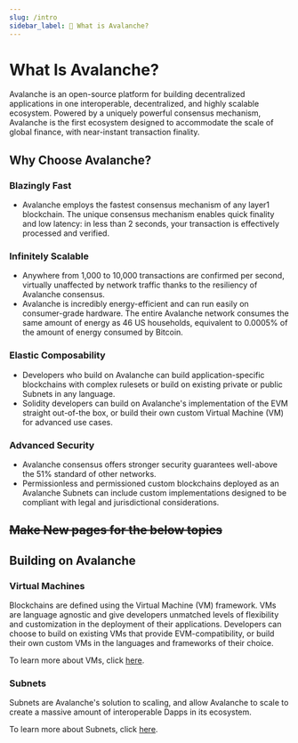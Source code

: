 ```yaml
---
slug: /intro
sidebar_label: 🔺 What is Avalanche?
---
```


# What Is Avalanche?

Avalanche is an open-source platform for building decentralized applications in one
interoperable, decentralized, and highly scalable ecosystem. Powered by a uniquely powerful consensus
mechanism, Avalanche is the first ecosystem designed to accommodate the scale of global finance, with
near-instant transaction finality. 

## Why Choose Avalanche?

### Blazingly Fast

- Avalanche employs the fastest consensus mechanism of any layer1 blockchain. The unique consensus
mechanism enables quick finality and low latency: in less than 2 seconds, your transaction is
effectively processed and verified.

### Infinitely Scalable

- Anywhere from 1,000 to 10,000 transactions are confirmed per second, virtually unaffected by network
traffic thanks to the resiliency of Avalanche consensus. 
- Avalanche is incredibly energy-efficient and can run easily on consumer-grade hardware.
The entire Avalanche network consumes the same amount of energy as 46 US households, equivalent to
0.0005% of the amount of energy consumed by Bitcoin.

### Elastic Composability

- Developers who build on Avalanche can build application-specific blockchains with complex rulesets
or build on existing private or public Subnets in any language. 
- Solidity developers can build on Avalanche's implementation of the EVM straight out-of-the box, or
build their own custom Virtual Machine (VM) for advanced use cases.

### Advanced Security

- Avalanche consensus offers stronger security guarantees well-above the 51% standard of other
networks.
- Permissionless and permissioned custom blockchains deployed as an Avalanche Subnets can include custom
implementations designed to be compliant with legal and jurisdictional considerations.


## ~~Make New pages for the below topics~~

## Building on Avalanche

### Virtual Machines

Blockchains are defined using the Virtual Machine (VM) framework. VMs are language agnostic and give
developers unmatched levels of flexibility and customization in the deployment of their
applications. Developers can choose to build on existing VMs that provide EVM-compatibility, or
build their own custom VMs in the languages and frameworks of their choice.

To learn more about VMs, click [here](virtual-machines.md).

### Subnets

Subnets are Avalanche's solution to scaling, and allow Avalanche to scale to create a massive amount
of interoperable Dapps in its ecosystem.

To learn more about Subnets, click [here](../../subnets/README.md).

